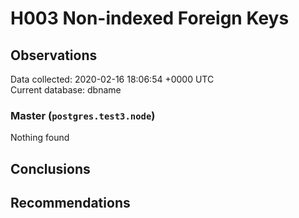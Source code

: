 # H003 Non-indexed Foreign Keys #

## Observations ##
Data collected: 2020-02-16 18:06:54 +0000 UTC  
Current database: dbname  


### Master (`postgres.test3.node`) ###



Nothing found



## Conclusions ##


## Recommendations ##

